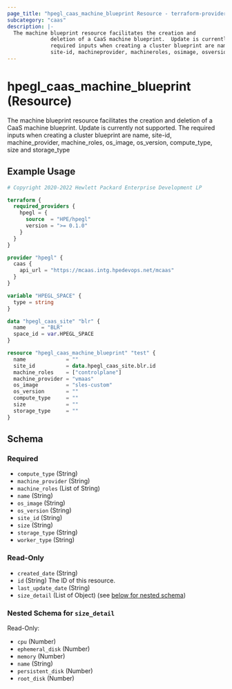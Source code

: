 ```yaml
---
page_title: "hpegl_caas_machine_blueprint Resource - terraform-provider-hpegl"
subcategory: "caas"
description: |-
  The machine blueprint resource facilitates the creation and
              deletion of a CaaS machine blueprint.  Update is currently not supported. The
              required inputs when creating a cluster blueprint are name,
              site-id, machineprovider, machineroles, osimage, osversion, computetype, size and storagetype
---
```

# hpegl_caas_machine_blueprint (Resource)

The machine blueprint resource facilitates the creation and
			deletion of a CaaS machine blueprint.  Update is currently not supported. The
			required inputs when creating a cluster blueprint are name,
			site-id, machine_provider, machine_roles, os_image, os_version, compute_type, size and storage_type

## Example Usage

```terraform
# Copyright 2020-2022 Hewlett Packard Enterprise Development LP

terraform {
  required_providers {
    hpegl = {
      source  = "HPE/hpegl"
      version = ">= 0.1.0"
    }
  }
}

provider "hpegl" {
  caas {
    api_url = "https://mcaas.intg.hpedevops.net/mcaas"
  }
}

variable "HPEGL_SPACE" {
  type = string
}

data "hpegl_caas_site" "blr" {
  name     = "BLR"
  space_id = var.HPEGL_SPACE
}

resource "hpegl_caas_machine_blueprint" "test" {
  name             = ""
  site_id          = data.hpegl_caas_site.blr.id
  machine_roles    = ["controlplane"]
  machine_provider = "vmaas"
  os_image         = "sles-custom"
  os_version       = ""
  compute_type     = ""
  size             = ""
  storage_type     = ""
}
```

<!-- schema generated by tfplugindocs -->
## Schema

### Required

- `compute_type` (String)
- `machine_provider` (String)
- `machine_roles` (List of String)
- `name` (String)
- `os_image` (String)
- `os_version` (String)
- `site_id` (String)
- `size` (String)
- `storage_type` (String)
- `worker_type` (String)

### Read-Only

- `created_date` (String)
- `id` (String) The ID of this resource.
- `last_update_date` (String)
- `size_detail` (List of Object) (see [below for nested schema](#nestedatt--size_detail))

<a id="nestedatt--size_detail"></a>
### Nested Schema for `size_detail`

Read-Only:

- `cpu` (Number)
- `ephemeral_disk` (Number)
- `memory` (Number)
- `name` (String)
- `persistent_disk` (Number)
- `root_disk` (Number)


